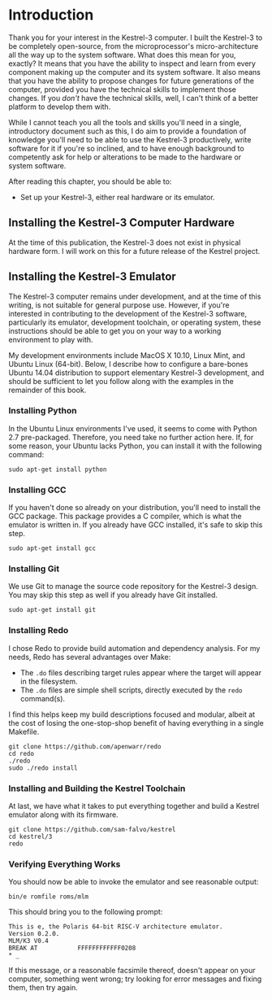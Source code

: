 # Introduction

Thank you for your interest in the Kestrel-3 computer.  I built the Kestrel-3 to be completely open-source, from the microprocessor's micro-architecture all the way up to the system software.  What does this mean for you, exactly?  It means that you have the ability to inspect and learn from every component making up the computer and its system software.  It also means that you have the ability to propose changes for future generations of the computer, provided you have the technical skills to implement those changes.  If you *don't* have the technical skills, well, I can't think of a better platform to develop them with.

While I cannot teach you all the tools and skills you'll need in a single, introductory document such as this, I do aim to provide a foundation of knowledge you'll need to be able to use the Kestrel-3 productively, write software for it if you're so inclined, and to have enough background to competently ask for help or alterations to be made to the hardware or system software.

After reading this chapter, you should be able to:

- Set up your Kestrel-3, either real hardware or its emulator.


## Installing the Kestrel-3 Computer Hardware

At the time of this publication, the Kestrel-3 does not exist in physical hardware form.  I will work on this for a future release of the Kestrel project.

## Installing the Kestrel-3 Emulator

The Kestrel-3 computer remains under development, and at the time of this writing, is not suitable for general purpose use.  However, if you're interested in contributing to the development of the Kestrel-3 software, particularly its emulator, development toolchain, or operating system, these instructions should be able to get you on your way to a working environment to play with.

My development environments include MacOS X 10.10, Linux Mint, and Ubuntu Linux (64-bit).  Below, I describe how to configure a bare-bones Ubuntu 14.04 distribution to support elementary Kestrel-3 development, and should be sufficient to let you follow along with the examples in the remainder of this book.

### Installing Python

In the Ubuntu Linux environments I've used, it seems to come with Python 2.7 pre-packaged.  Therefore, you need take no further action here.  If, for some reason, your Ubuntu lacks Python, you can install it with the following command:

    sudo apt-get install python

### Installing GCC

If you haven't done so already on your distribution, you'll need to install the GCC package.  This package provides a C compiler, which is what the emulator is written in.  If you already have GCC installed, it's safe to skip this step.

    sudo apt-get install gcc

### Installing Git

We use Git to manage the source code repository for the Kestrel-3 design.  You may skip this step as well if you already have Git installed.

    sudo apt-get install git

### Installing Redo

I chose Redo to provide build automation and dependency analysis.  For my needs, Redo has several advantages over Make:

* The `.do` files describing target rules appear where the target will appear in the filesystem.
* The `.do` files are simple shell scripts, directly executed by the `redo` command(s).

I find this helps keep my build descriptions focused and modular, albeit at the cost of losing the one-stop-shop benefit of having everything in a single Makefile.

    git clone https://github.com/apenwarr/redo
    cd redo
    ./redo
    sudo ./redo install

### Installing and Building the Kestrel Toolchain

At last, we have what it takes to put everything together and build a Kestrel emulator along with its firmware.

    git clone https://github.com/sam-falvo/kestrel
    cd kestrel/3
    redo

### Verifying Everything Works

You should now be able to invoke the emulator and see reasonable output:

    bin/e romfile roms/mlm

This should bring you to the following prompt:

    This is e, the Polaris 64-bit RISC-V architecture emulator.
    Version 0.2.0.
    MLM/K3 V0.4
    BREAK AT           FFFFFFFFFFFF0208
    * _

If this message, or a reasonable facsimile thereof, doesn't appear on your computer, something went wrong; try looking for error messages and fixing them, then try again.

